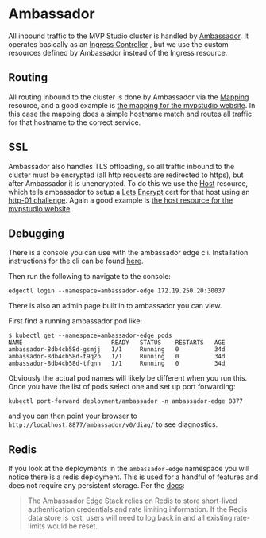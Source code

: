 # Ambassador

All inbound traffic to the MVP Studio cluster is handled by [Ambassador](https://www.getambassador.io/).
It operates basically as an 
[Ingress Controller](https://kubernetes.io/docs/concepts/services-networking/ingress-controllers/)
, but we use the custom resources defined by Ambassador instead of the Ingress resource.

## Routing

All routing inbound to the cluster is done by Ambassador via the 
[Mapping](https://www.getambassador.io/docs/latest/topics/using/intro-mappings/) 
resource, and a good example is 
[the mapping for the mvpstudio website](../running/ambassador-edge/routing/mvpstudio-org/prod.yml). 
In this case the mapping does a simple hostname match and routes all traffic for that hostname to the correct service.

## SSL

Ambassador also handles TLS offloading, so all traffic inbound to the cluster must be encrypted (all http requests 
are redirected to https), but after Ambassador it is unencrypted. To do this we use the 
[Host](https://www.getambassador.io/docs/latest/topics/running/host-crd/) resource, which tells ambassador to setup 
a [Lets Encrypt](https://letsencrypt.org/) cert for that host using an 
[http-01 challenge](https://letsencrypt.org/docs/challenge-types/#http-01-challenge). 
Again a good example is 
[the host resource for the mvpstudio website]((../running/ambassador-edge/routing/mvpstudio-org/prod.yml)).


## Debugging

There is a console you can use with the ambassador edge cli.
Installation instructions for the cli can be found 
[here](https://www.getambassador.io/docs/latest/topics/using/edgectl/edge-control/#installing-edge-control).


Then run the following to navigate to the console:
```
edgectl login --namespace=ambassador-edge 172.19.250.20:30037 
```

There is also an admin page built in to ambassador you can view.

First find a running ambassador pod like:
```
$ kubectl get --namespace=ambassador-edge pods
NAME                         READY   STATUS    RESTARTS   AGE
ambassador-8db4cb58d-gsmjj   1/1     Running   0          34d
ambassador-8db4cb58d-t9q2b   1/1     Running   0          34d
ambassador-8db4cb58d-tfqnn   1/1     Running   0          34d
```

Obviously the actual pod names will likely be different when you run this. 
Once you have the list of pods select one and set up port forwarding:

```
kubectl port-forward deployment/ambassador -n ambassador-edge 8877
```

and you can then point your browser to `http://localhost:8877/ambassador/v0/diag/` to see diagnostics.

## Redis

If you look at the deployments in the `ambassador-edge` namespace you will notice there is a redis deployment.
This is used for a handful of features and does not require any persistent storage.
Per the [docs](https://www.getambassador.io/docs/1.3/topics/using/filters/oauth2/#redis):
> The Ambassador Edge Stack relies on Redis to store short-lived authentication credentials and rate limiting 
information. If the Redis data store is lost, users will need to log back in and all existing rate-limits would be 
reset.
